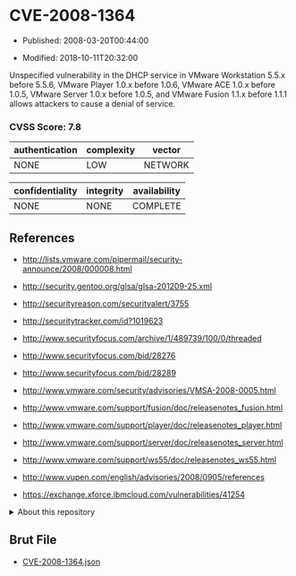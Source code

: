 # CVE-2008-1364

- Published: 2008-03-20T00:44:00

- Modified: 2018-10-11T20:32:00

Unspecified vulnerability in the DHCP service in VMware Workstation 5.5.x before 5.5.6, VMware Player 1.0.x before 1.0.6, VMware ACE 1.0.x before 1.0.5, VMware Server 1.0.x before 1.0.5, and VMware Fusion 1.1.x before 1.1.1 allows attackers to cause a denial of service.

### CVSS Score: **7.8**

| authentication | complexity | vector |
| --- | --- | --- |
| NONE | LOW | NETWORK |

| confidentiality | integrity | availability |
| --- | --- | --- |
| NONE | NONE | COMPLETE |

## References

* http://lists.vmware.com/pipermail/security-announce/2008/000008.html

* http://security.gentoo.org/glsa/glsa-201209-25.xml

* http://securityreason.com/securityalert/3755

* http://securitytracker.com/id?1019623

* http://www.securityfocus.com/archive/1/489739/100/0/threaded

* http://www.securityfocus.com/bid/28276

* http://www.securityfocus.com/bid/28289

* http://www.vmware.com/security/advisories/VMSA-2008-0005.html

* http://www.vmware.com/support/fusion/doc/releasenotes_fusion.html

* http://www.vmware.com/support/player/doc/releasenotes_player.html

* http://www.vmware.com/support/server/doc/releasenotes_server.html

* http://www.vmware.com/support/ws55/doc/releasenotes_ws55.html

* http://www.vupen.com/english/advisories/2008/0905/references

* https://exchange.xforce.ibmcloud.com/vulnerabilities/41254

<details>
<summary>About this repository</summary> 

  This repository is part of the project [Live Hack CVE](https://github.com/Live-Hack-CVE). Main website can be found [www.live-hack.org](https://www.live-hack.org) 
  
  Made by [Sn0wAlice](https://github.com/Sn0wAlice) for the people that care about security and need to have a feed of the latest CVEs. Hope you enjoy it, don't forget to star the repo and follow me on [Twitter](https://twitter.com/Sn0wAlice) and [Github](https://github.com/Sn0wAlice). And that is my [personnal website](https://www.alice-snow.me/)

  - [Home Page](https://github.com/Live-Hack-CVE)
  - [Framework](https://github.com/Live-Hack-CVE/cve-framework)
  - [CVE database](https://github.com/Live-Hack-CVE/full_database)
  - [Changelog](https://github.com/Live-Hack-CVE/Changelog)
</details>

## Brut File

* [CVE-2008-1364.json](https://raw.githubusercontent.com/Live-Hack-CVE/full_database/main/cves/2008/CVE-2008-1364.json)

